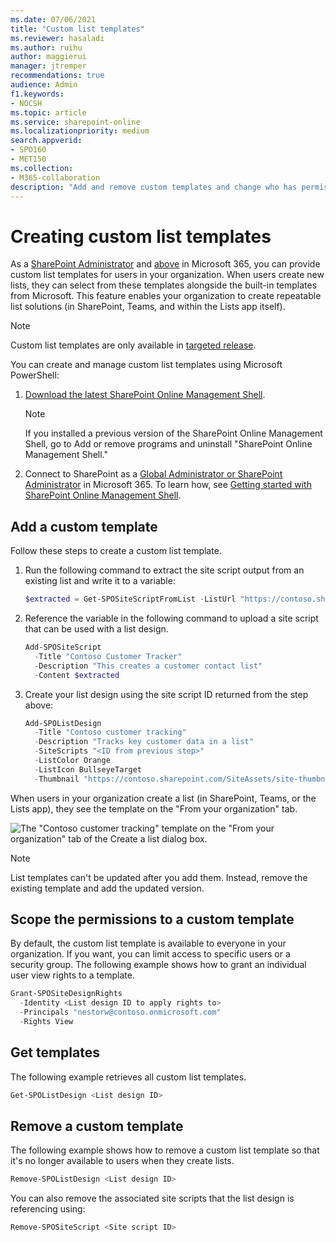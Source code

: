 ```yaml
---
ms.date: 07/06/2021
title: "Custom list templates"
ms.reviewer: hasaladi
ms.author: ruihu
author: maggierui
manager: jtremper
recommendations: true
audience: Admin
f1.keywords:
- NOCSH
ms.topic: article
ms.service: sharepoint-online
ms.localizationpriority: medium
search.appverid:
- SPO160
- MET150
ms.collection:  
- M365-collaboration
description: "Add and remove custom templates and change who has permission to access them."
---
```


# Creating custom list templates  

As a [SharePoint Administrator](/sharepoint/sharepoint-admin-role) and [above](/microsoft-365/admin/add-users/about-admin-roles) in Microsoft 365, you can provide custom list templates for users in your organization. When users create new lists, they can select from these templates alongside the built-in templates from Microsoft. This feature enables your organization to create repeatable list solutions (in SharePoint, Teams, and within the Lists app itself). 


> [!NOTE]
> Custom list templates are only available in [targeted release](/microsoft-365/admin/manage/release-options-in-office-365). 

You can create and manage custom list templates using Microsoft PowerShell:

1. [Download the latest SharePoint Online Management Shell](https://go.microsoft.com/fwlink/p/?LinkId=255251).

    > [!NOTE]
    > If you installed a previous version of the SharePoint Online Management Shell, go to Add or remove programs and uninstall "SharePoint Online Management Shell." 

2. Connect to SharePoint as a [Global Administrator or SharePoint Administrator](./sharepoint-admin-role.md) in Microsoft 365. To learn how, see [Getting started with SharePoint Online Management Shell](/powershell/sharepoint/sharepoint-online/connect-sharepoint-online).

## Add a custom template 

Follow these steps to create a custom list template.

1. Run the following command to extract the site script output from an existing list and write it to a variable:
  
    ```PowerShell
    $extracted = Get-SPOSiteScriptFromList -ListUrl "https://contoso.sharepoint.com/sites/strategy/customer-contacts" 
    ```

2. Reference the variable in the following command to upload a site script that can be used with a list design. 

    ```PowerShell
    Add-SPOSiteScript 
      -Title "Contoso Customer Tracker" 
      -Description "This creates a customer contact list" 
      -Content $extracted 
    ```

3. Create your list design using the site script ID returned from the step above:

    ```PowerShell
    Add-SPOListDesign 
      -Title "Contoso customer tracking" 
      -Description "Tracks key customer data in a list" 
      -SiteScripts "<ID from previous step>" 
      -ListColor Orange 
      -ListIcon BullseyeTarget 
      -Thumbnail "https://contoso.sharepoint.com/SiteAssets/site-thumbnail.png" 
    ```

When users in your organization create a list (in SharePoint, Teams, or the Lists app), they see the template on the "From your organization" tab. 

![The "Contoso customer tracking" template on the "From your organization" tab of the Create a list dialog box.](media/contoso-customer-tracking.png)

> [!NOTE]
> List templates can't be updated after you add them. Instead, remove the existing template and add the updated version.

## Scope the permissions to a custom template 


By default, the custom list template is available to everyone in your organization. If you want, you can limit access to specific users or a security group. The following example shows how to grant an individual user view rights to a template. 


```PowerShell
Grant-SPOSiteDesignRights 
  -Identity <List design ID to apply rights to> 
  -Principals "nestorw@contoso.onmicrosoft.com" 
  -Rights View 
```

## Get templates 

The following example retrieves all custom list templates. 

```PowerShell
Get-SPOListDesign <List design ID> 
```

## Remove a custom template 

The following example shows how to remove a custom list template so that it's no longer available to users when they create lists. 

```PowerShell
Remove-SPOListDesign <List design ID> 
```

You can also remove the associated site scripts that the list design is referencing using:  

```PowerShell
Remove-SPOSiteScript <Site script ID> 
```


